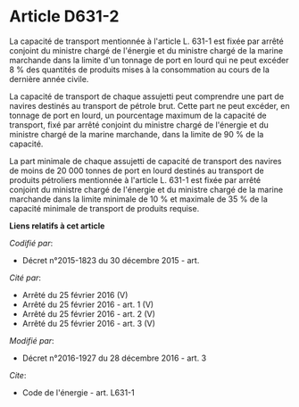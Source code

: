 # Article D631-2

La capacité de transport mentionnée à l'article L. 631-1 est fixée par arrêté conjoint du ministre chargé de l'énergie et du
ministre chargé de la marine marchande dans la limite d'un tonnage de port en lourd qui ne peut excéder 8 % des quantités de
produits mises à la consommation au cours de la dernière année civile. 

La capacité de transport de chaque assujetti peut comprendre une part de navires destinés au transport de pétrole brut. Cette
part ne peut excéder, en tonnage de port en lourd, un pourcentage maximum de la capacité de transport, fixé par arrêté
conjoint du ministre chargé de l'énergie et du ministre chargé de la marine marchande, dans la limite de 90 % de la
capacité. 

La  part minimale de chaque assujetti de capacité de transport des navires  de moins de 20 000 tonnes de port en lourd
destinés au transport de  produits pétroliers mentionnée à l'article L. 631-1 est fixée par arrêté  conjoint du ministre
chargé de l'énergie et du ministre chargé de la  marine marchande dans la limite minimale de 10 % et maximale de 35 % de  la
capacité minimale de transport de produits requise.

**Liens relatifs à cet article**

_Codifié par_:

  - Décret n°2015-1823 du 30 décembre 2015 - art.

_Cité par_:

  - Arrêté du 25 février 2016 (V)
  - Arrêté du 25 février 2016 - art. 1 (V)
  - Arrêté du 25 février 2016 - art. 2 (V)
  - Arrêté du 25 février 2016 - art. 3 (V)

_Modifié par_:

  - Décret n°2016-1927 du 28 décembre 2016 - art. 3

_Cite_:

  - Code de l'énergie - art. L631-1

